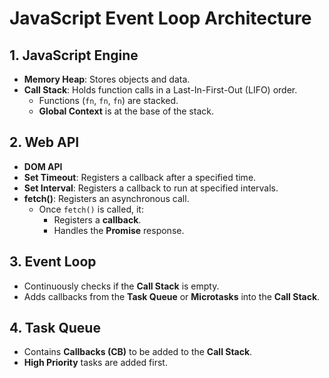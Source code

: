 # JavaScript Event Loop Architecture


## 1. JavaScript Engine
   - **Memory Heap**: Stores objects and data.
   - **Call Stack**: Holds function calls in a Last-In-First-Out (LIFO) order.
     - Functions (`fn`, `fn`, `fn`) are stacked.
     - **Global Context** is at the base of the stack.

## 2. Web API
   - **DOM API**
   - **Set Timeout**: Registers a callback after a specified time.
   - **Set Interval**: Registers a callback to run at specified intervals.
   - **fetch()**: Registers an asynchronous call.
     - Once `fetch()` is called, it:
       - Registers a **callback**.
       - Handles the **Promise** response.

## 3. Event Loop
   - Continuously checks if the **Call Stack** is empty.
   - Adds callbacks from the **Task Queue** or **Microtasks** into the **Call Stack**.

## 4. Task Queue
   - Contains **Callbacks (CB)** to be added to the **Call Stack**.
   - **High Priority** tasks are added first.
